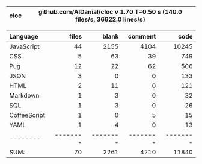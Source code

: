 
cloc|github.com/AlDanial/cloc v 1.70  T=0.50 s (140.0 files/s, 36622.0 lines/s)
--- | ---

Language|files|blank|comment|code
:-------|-------:|-------:|-------:|-------:
JavaScript|44|2155|4104|10245
CSS|5|63|39|749
Pug|12|22|62|506
JSON|3|0|0|133
HTML|2|11|0|121
Markdown|1|3|0|32
SQL|1|3|0|26
CoffeeScript|1|0|5|15
YAML|1|4|0|13
--------|--------|--------|--------|--------
SUM:|70|2261|4210|11840

